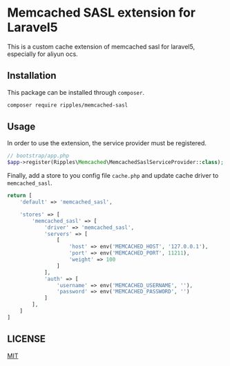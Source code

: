 # Memcached SASL extension for Laravel5

This is a custom cache extension of memcached sasl for laravel5, especially for aliyun ocs.

## Installation

This package can be installed through `composer`.

```bash
composer require ripples/memcached-sasl
```

## Usage

In order to use the extension, the service provider must be registered.

```php
// bootstrap/app.php
$app->register(Ripples\Memcached\MemcachedSaslServiceProvider::class);
```

Finally, add a store to you config file `cache.php` and update cache driver to `memcached_sasl`.

```php
return [
    'default' => 'memcached_sasl',

    'stores' => [
        'memcached_sasl' => [
            'driver' => 'memcached_sasl',
            'servers' => [
                [
                    'host' => env('MEMCACHED_HOST', '127.0.0.1'),
                    'port' => env('MEMCACHED_PORT', 11211),
                    'weight' => 100
                ]
            ],
            'auth' => [
                'username' => env('MEMCACHED_USERNAME', ''),
                'password' => env('MEMCACHED_PASSWORD', '')
            ]
        ],
    ]
]
```

## LICENSE

[MIT](./LICENSE)
